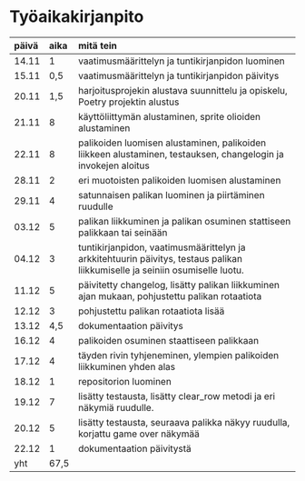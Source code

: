 # Työaikakirjanpito

| päivä | aika | mitä tein |
| :---- | :--- | :-------- |
| 14.11 | 1 | vaatimusmäärittelyn ja tuntikirjanpidon luominen |
| 15.11 | 0,5 | vaatimusmäärittelyn ja tuntikirjanpidon päivitys |
| 20.11 | 1,5 | harjoitusprojekin alustava suunnittelu ja opiskelu, Poetry projektin alustus | 
| 21.11 | 8 | käyttöliittymän alustaminen, sprite olioiden alustaminen |
| 22.11 | 8 | palikoiden luomisen alustaminen, palikoiden liikkeen alustaminen, testauksen, changelogin ja  invokejen aloitus|
| 28.11 | 2 | eri muotoisten palikoiden luomisen alustaminen
| 29.11 | 4 | satunnaisen palikan luominen ja piirtäminen ruudulle
| 03.12 | 5 | palikan liikkuminen ja palikan osuminen stattiseen palikkaan tai seinään
| 04.12 | 3 | tuntikirjanpidon, vaatimusmäärittelyn ja arkkitehtuurin päivitys, testaus palikan liikkumiselle ja seiniin osumiselle luotu.
| 11.12 | 5 | päivitetty changelog, lisätty palikan liikkuminen ajan mukaan, pohjustettu palikan rotaatiota
| 12.12 | 3 | pohjustettu palikan rotaatiota lisää
| 13.12 | 4,5 | dokumentaation päivitys
| 16.12 | 4 | palikoiden osuminen staattiseen palikkaan
| 17.12 | 4 | täyden rivin tyhjeneminen, ylempien palikoiden liikkuminen yhden alas
| 18.12 | 1 | repositorion luominen
| 19.12 | 7 | lisätty testausta, lisätty clear_row metodi ja eri näkymiä ruudulle.
| 20.12 | 5 | lisätty testausta, seuraava palikka näkyy ruudulla, korjattu game over näkymää
| 22.12 | 1 | dokumentaation päivitystä
| yht | 67,5 |
